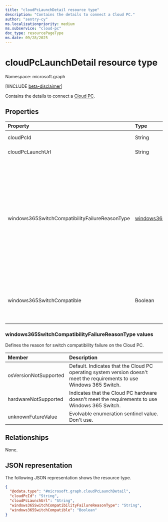 ```yaml
---
title: "cloudPcLaunchDetail resource type"
description: "Contains the details to connect a Cloud PC."
author: "sentry-cy"
ms.localizationpriority: medium
ms.subservice: "cloud-pc"
doc_type: resourcePageType
ms.date: 09/28/2025
---
```


# cloudPcLaunchDetail resource type

Namespace: microsoft.graph

[!INCLUDE [beta-disclaimer](../../includes/beta-disclaimer.md)]

Contains the details to connect a [Cloud PC](../resources/cloudpc.md).

## Properties
|Property|Type|Description|
|:---|:---|:---|
|cloudPcId|String|The unique identifier of the Cloud PC.|
|cloudPcLaunchUrl|String|The connect URL of the Cloud PC.|
|windows365SwitchCompatibilityFailureReasonType|[windows365SwitchCompatibilityFailureReasonType](../resources/cloudpclaunchdetail.md#windows365switchcompatibilityfailurereasontype-values)|Indicates the reason the Cloud PC isn't compatible with Windows 365 Switch. Possible values are: `osVersionNotSupported`, `hardwareNotSupported`, `unknownFutureValue`. `osVersionNotSupported` indicates that the user needs to update their Cloud PC operating system version. `hardwareNotSupported` indicates that the Cloud PC needs more CPUs or RAM to support the functionality.|
|windows365SwitchCompatible|Boolean|Indicates whether the Cloud PC supports switch functionality. If the value is `true`, it supports switch functionality; otherwise, `false`.|

### windows365SwitchCompatibilityFailureReasonType values

Defines the reason for switch compatibility failure on the Cloud PC.

| Member|Description|
|:---|:---|
|osVersionNotSupported|Default. Indicates that the Cloud PC operating system version doesn't meet the requirements to use Windows 365 Switch.|
|hardwareNotSupported|Indicates that the Cloud PC hardware doesn't meet the requirements to use Windows 365 Switch.|
|unknownFutureValue|Evolvable enumeration sentinel value. Don't use.|

## Relationships
None.

## JSON representation
The following JSON representation shows the resource type.
<!-- {
  "blockType": "resource",
  "@odata.type": "microsoft.graph.cloudPcLaunchDetail"
}
-->
``` json
{
  "@odata.type": "#microsoft.graph.cloudPcLaunchDetail",
  "cloudPcId": "String",
  "cloudPcLaunchUrl": "String",
  "windows365SwitchCompatibilityFailureReasonType": "String",
  "windows365SwitchCompatible": "Boolean"
}
```

